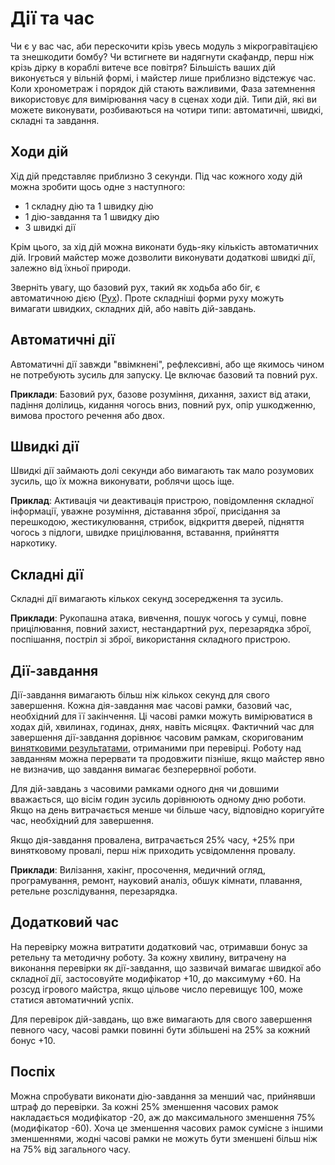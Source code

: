 # Дії та час

Чи є у вас час, аби перескочити крізь увесь модуль з мікрогравітацією та знешкодити бомбу? Чи встигнете ви надягнути скафандр, перш ніж крізь дірку в кораблі витече все повітря? Більшість ваших дій виконується у вільній формі, і майстер лише приблизно відстежує час. Коли хронометраж і порядок дій стають важливими, Фаза затемнення використовує для вимірювання часу в сценах ходи дій. Типи дій, які ви можете виконувати, розбиваються на чотири типи: автоматичні, швидкі, складні та завдання.

## Ходи дій

Хід дій представляє приблизно 3 секунди. Під час кожного ходу дій можна зробити щось одне з наступного:

- 1 складну дію та 1 швидку дію
- 1 дію-завдання та 1 швидку дію
- 3 швидкі дії

Крім цього, за хід дій можна виконати будь-яку кількість автоматичних дій. Ігровий майстер може дозволити виконувати додаткові швидкі дії, залежно від їхньої природи.

Зверніть увагу, що базовий рух, такий як ходьба або біг, є автоматичною дією ([Рух](../12/24-movement.md)). Проте складніші форми руху можуть вимагати швидких, складних дій, або навіть дій-завдань.

## Автоматичні дії

Автоматичні дії завжди "ввімкнені", рефлексивні, або ще якимось чином не потребують зусиль для запуску. Це включає базовий та повний рух.

**Приклади**: Базовий рух, базове розуміння, дихання, захист від атаки, падіння долілиць, кидання чогось вниз, повний рух, опір ушкодженню, вимова простого речення або двох.

## Швидкі дії

Швидкі дії займають долі секунди або вимагають так мало розумових зусиль, що їх можна виконувати, роблячи щось іще.

**Приклад**: Активація чи деактивація пристрою, повідомлення складної інформації, уважне розуміння, діставання зброї, присідання за перешкодою, жестикулювання, стрибок, відкриття дверей, підняття чогось з підлоги, швидке прицілювання, вставання, прийняття наркотику.

## Складні дії

Складні дії вимагають кількох секунд зосередження та зусиль.

**Приклади**: Рукопашна атака, вивчення, пошук чогось у сумці, повне прицілювання, повний захист, нестандартний рух, перезарядка зброї, поспішання, постріл зі зброї, використання складного пристрою.

## Дії-завдання

Дії-завдання вимагають більш ніж кількох секунд для свого завершення. Кожна дія-завдання має часові рамки, базовий час, необхідний для її закінчення. Ці часові рамки можуть вимірюватися в ходах дій, хвилинах, годинах, днях, навіть місяцях. Фактичний час для завершення дії-завдання дорівнює часовим рамкам, скоригованим [винятковими результатами](./01-how-to-play.md#Виняткові-результати--правило-3366), отриманими при перевірці. Роботу над завданням можна перервати та продовжити пізніше, якщо майстер явно не визначив, що завдання вимагає безперервної роботи.

Для дій-завдань з часовими рамками одного дня чи довшими вважається, що вісім годин зусиль дорівнюють одному дню роботи. Якщо на день витрачається менше чи більше часу, відповідно коригуйте час, необхідний для завершення.

Якщо дія-завдання провалена, витрачається 25% часу, +25% при винятковому провалі, перш ніж приходить усвідомлення провалу.

**Приклади**: Вилізання, хакінг, просочення, медичний огляд, програмування, ремонт, науковий аналіз, обшук кімнати, плавання, ретельне розслідування, перезарядка.

## Додатковий час

На перевірку можна витратити додатковий час, отримавши бонус за ретельну та методичну роботу. За кожну хвилину, витрачену на виконання перевірки як дії-завдання, що зазвичай вимагає швидкої або складної дії, застосовуйте модифікатор +10, до максимуму +60. На розсуд ігрового майстра, якщо цільове число перевищує 100, може статися автоматичний успіх.

Для перевірок дій-завдань, що вже вимагають для свого завершення певного часу, часові рамки повинні бути збільшені на 25% за кожний бонус +10.

## Поспіх

Можна спробувати виконати дію-завдання за менший час, прийнявши штраф до перевірки. За кожні 25% зменшення часових рамок накладається модифікатор -20, аж до максимального зменшення 75% (модифікатор -60). Хоча це зменшення часових рамок сумісне з іншими зменшеннями, жодні часові рамки не можуть бути зменшені більш ніж на 75% від загального часу.
